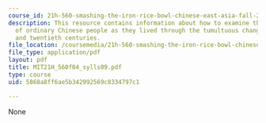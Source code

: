 ```yaml
---
course_id: 21h-560-smashing-the-iron-rice-bowl-chinese-east-asia-fall-2004
description: This resource contains information about how to examine the experiences
  of ordinary Chinese people as they lived through the tumultuous changes of the nineteenth
  and twentieth centuries.
file_location: /coursemedia/21h-560-smashing-the-iron-rice-bowl-chinese-east-asia-fall-2004/5868a8ff6ae5b342992569c8334797c1_MIT21H_560f04_sylls09.pdf
file_type: application/pdf
layout: pdf
title: MIT21H_560f04_sylls09.pdf
type: course
uid: 5868a8ff6ae5b342992569c8334797c1

---
```

None